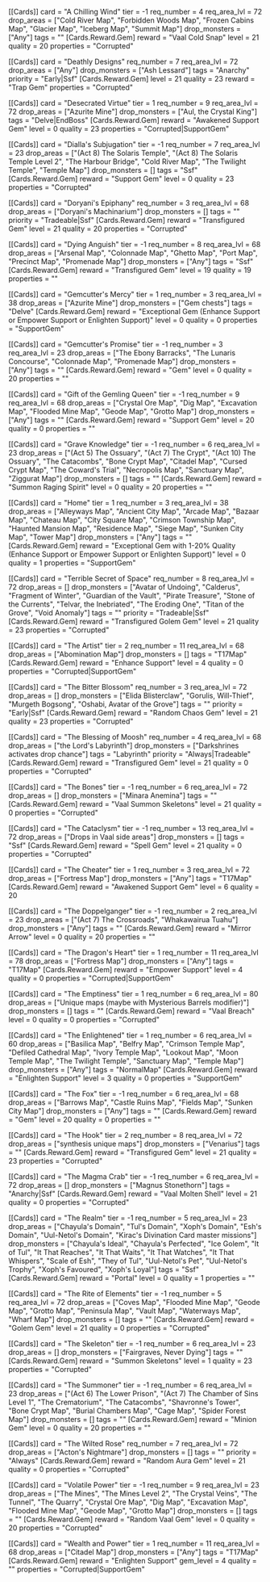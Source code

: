 [[Cards]]
card = "A Chilling Wind"
tier = -1
req_number = 4
req_area_lvl = 72
drop_areas = ["Cold River Map", "Forbidden Woods Map", "Frozen Cabins Map", "Glacier Map", "Iceberg Map", "Summit Map"]
drop_monsters = ["Any"]
tags = ""
[Cards.Reward.Gem]
reward = "Vaal Cold Snap"
level = 21
quality = 20
properties = "Corrupted"

[[Cards]]
card = "Deathly Designs"
req_number = 7
req_area_lvl = 72
drop_areas = ["Any"]
drop_monsters = ["Ash Lessard"]
tags = "Anarchy"
priority = "Early|Ssf"
[Cards.Reward.Gem]
level = 21
quality = 23
reward = "Trap Gem"
properties = "Corrupted"

[[Cards]]
card = "Desecrated Virtue"
tier = 1
req_number = 9
req_area_lvl = 72
drop_areas = ["Azurite Mine"]
drop_monsters = ["Aul, the Crystal King"]
tags = "Delve|EndBoss"
[Cards.Reward.Gem]
reward = "Awakened Support Gem"
level = 0
quality = 23
properties = "Corrupted|SupportGem"

[[Cards]]
card = "Dialla's Subjugation"
tier = -1
req_number = 7
req_area_lvl = 23
drop_areas = ["(Act 8) The Solaris Temple", "(Act 8) The Solaris Temple Level 2", "The Harbour Bridge", "Cold River Map", "The Twilight Temple", "Temple Map"]
drop_monsters = []
tags = "Ssf"
[Cards.Reward.Gem]
reward = "Support Gem"
level = 0
quality = 23
properties = "Corrupted"

[[Cards]]
card = "Doryani's Epiphany"
req_number = 3
req_area_lvl = 68
drop_areas = ["Doryani's Machinarium"]
drop_monsters = []
tags = ""
priority = "Tradeable|Ssf"
[Cards.Reward.Gem]
reward = "Transfigured Gem"
level = 21
quality = 20
properties = "Corrupted"

[[Cards]]
card = "Dying Anguish"
tier = -1
req_number = 8
req_area_lvl = 68
drop_areas = ["Arsenal Map", "Colonnade Map", "Ghetto Map", "Port Map", "Precinct Map", "Promenade Map"]
drop_monsters = ["Any"]
tags = "Ssf"
[Cards.Reward.Gem]
reward = "Transfigured Gem"
level = 19
quality = 19
properties = ""

[[Cards]]
card = "Gemcutter's Mercy"
tier = 1
req_number = 3
req_area_lvl = 38
drop_areas = ["Azurite Mine"]
drop_monsters = ["Gem chests"]
tags = "Delve"
[Cards.Reward.Gem]
reward = "Exceptional Gem (Enhance Support or Empower Support or Enlighten Support)"
level = 0
quality = 0
properties = "SupportGem"

[[Cards]]
card = "Gemcutter's Promise"
tier = -1
req_number = 3
req_area_lvl = 23
drop_areas = ["The Ebony Barracks", "The Lunaris Concourse", "Colonnade Map", "Promenade Map"]
drop_monsters = ["Any"]
tags = ""
[Cards.Reward.Gem]
reward = "Gem"
level = 0
quality = 20
properties = ""

[[Cards]]
card = "Gift of the Gemling Queen"
tier = -1
req_number = 9
req_area_lvl = 68
drop_areas = ["Crystal Ore Map", "Dig Map", "Excavation Map", "Flooded Mine Map", "Geode Map", "Grotto Map"]
drop_monsters = ["Any"]
tags = ""
[Cards.Reward.Gem]
reward = "Support Gem"
level = 20
quality = 0
properties = ""

[[Cards]]
card = "Grave Knowledge"
tier = -1
req_number = 6
req_area_lvl = 23
drop_areas = ["(Act 5) The Ossuary", "(Act 7) The Crypt", "(Act 10) The Ossuary", "The Catacombs", "Bone Crypt Map", "Citadel Map", "Cursed Crypt Map", "The Coward's Trial", "Necropolis Map", "Sanctuary Map", "Ziggurat Map"]
drop_monsters = []
tags = ""
[Cards.Reward.Gem]
reward = "Summon Raging Spirit"
level = 0
quality = 20
properties = ""

[[Cards]]
card = "Home"
tier = 1
req_number = 3
req_area_lvl = 38
drop_areas = ["Alleyways Map", "Ancient City Map", "Arcade Map", "Bazaar Map", "Chateau Map", "City Square Map", "Crimson Township Map", "Haunted Mansion Map", "Residence Map", "Siege Map", "Sunken City Map", "Tower Map"]
drop_monsters = ["Any"]
tags = ""
[Cards.Reward.Gem]
reward = "Exceptional Gem with 1-20% Quality (Enhance Support or Empower Support or Enlighten Support)"
level = 0
quality = 1
properties = "SupportGem"

[[Cards]]
card = "Terrible Secret of Space"
req_number = 8
req_area_lvl = 72
drop_areas = []
drop_monsters = ["Avatar of Undoing", "Calderus", "Fragment of Winter", "Guardian of the Vault", "Pirate Treasure", "Stone of the Currents", "Telvar, the Inebriated", "The Eroding One", "Titan of the Grove", "Void Anomaly"]
tags = ""
priority = "Tradeable|Ssf"
[Cards.Reward.Gem]
reward = "Transfigured Golem Gem"
level = 21
quality = 23
properties = "Corrupted"

[[Cards]]
card = "The Artist"
tier = 2
req_number = 11
req_area_lvl = 68
drop_areas = ["Abomination Map"]
drop_monsters = []
tags = "T17Map"
[Cards.Reward.Gem]
reward = "Enhance Support"
level = 4
quality = 0
properties = "Corrupted|SupportGem"

[[Cards]]
card = "The Bitter Blossom"
req_number = 3
req_area_lvl = 72
drop_areas = []
drop_monsters = ["Elida Blisterclaw", "Gorulis, Will-Thief", "Murgeth Bogsong", "Oshabi, Avatar of the Grove"]
tags = ""
priority = "Early|Ssf"
[Cards.Reward.Gem]
reward = "Random Chaos Gem"
level = 21
quality = 23
properties = "Corrupted"

[[Cards]]
card = "The Blessing of Moosh"
req_number = 4
req_area_lvl = 68
drop_areas = ["the Lord's Labyrinth"]
drop_monsters = ["Darkshrines activates drop chance"]
tags = "Labyrinth"
priority = "Always|Tradeable"
[Cards.Reward.Gem]
reward = "Transfigured Gem"
level = 21
quality = 0
properties = "Corrupted"

[[Cards]]
card = "The Bones"
tier = -1
req_number = 6
req_area_lvl = 72
drop_areas = []
drop_monsters = ["Minara Anemina"]
tags = ""
[Cards.Reward.Gem]
reward = "Vaal Summon Skeletons"
level = 21
quality = 0
properties = "Corrupted"

[[Cards]]
card = "The Cataclysm"
tier = -1
req_number = 13
req_area_lvl = 72
drop_areas = ["Drops in Vaal side areas"]
drop_monsters = []
tags = "Ssf"
[Cards.Reward.Gem]
reward = "Spell Gem"
level = 21
quality = 0
properties = "Corrupted"

[[Cards]]
card = "The Cheater"
tier = 1
req_number = 3
req_area_lvl = 72
drop_areas = ["Fortress Map"]
drop_monsters = ["Any"]
tags = "T17Map"
[Cards.Reward.Gem]
reward = "Awakened Support Gem"
level = 6
quality = 20

[[Cards]]
card = "The Doppelganger"
tier = -1
req_number = 2
req_area_lvl = 23
drop_areas = ["(Act 7) The Crossroads", "Whakawairua Tuahu"]
drop_monsters = ["Any"]
tags = ""
[Cards.Reward.Gem]
reward = "Mirror Arrow"
level = 0
quality = 20
properties = ""

[[Cards]]
card = "The Dragon's Heart"
tier = 1
req_number = 11
req_area_lvl = 78
drop_areas = ["Fortress Map"]
drop_monsters = ["Any"]
tags = "T17Map"
[Cards.Reward.Gem]
reward = "Empower Support"
level = 4
quality = 0
properties = "Corrupted|SupportGem"

[[Cards]]
card = "The Emptiness"
tier = 1
req_number = 6
req_area_lvl = 80
drop_areas = ["Unique maps (maybe with Mysterious Barrels modifier)"]
drop_monsters = []
tags = ""
[Cards.Reward.Gem]
reward = "Vaal Breach"
level = 0
quality = 0
properties = "Corrupted"

[[Cards]]
card = "The Enlightened"
tier = 1
req_number = 6
req_area_lvl = 60
drop_areas = ["Basilica Map", "Belfry Map", "Crimson Temple Map", "Defiled Cathedral Map", "Ivory Temple Map", "Lookout Map", "Moon Temple Map", "The Twilight Temple", "Sanctuary Map", "Temple Map"]
drop_monsters = ["Any"]
tags = "NormalMap"
[Cards.Reward.Gem]
reward = "Enlighten Support"
level = 3
quality = 0
properties = "SupportGem"

[[Cards]]
card = "The Fox"
tier = -1
req_number = 6
req_area_lvl = 68
drop_areas = ["Barrows Map", "Castle Ruins Map", "Fields Map", "Sunken City Map"]
drop_monsters = ["Any"]
tags = ""
[Cards.Reward.Gem]
reward = "Gem"
level = 20
quality = 0
properties = ""

[[Cards]]
card = "The Hook"
tier = 2
req_number = 8
req_area_lvl = 72
drop_areas = ["synthesis unique maps"]
drop_monsters = ["Venarius"]
tags = ""
[Cards.Reward.Gem]
reward = "Transfigured Gem"
level = 21
quality = 23
properties = "Corrupted"

[[Cards]]
card = "The Magma Crab"
tier = -1
req_number = 6
req_area_lvl = 72
drop_areas = []
drop_monsters = ["Magnus Stonethorn"]
tags = "Anarchy|Ssf"
[Cards.Reward.Gem]
reward = "Vaal Molten Shell"
level = 21
quality = 0
properties = "Corrupted"

[[Cards]]
card = "The Realm"
tier = -1
req_number = 5
req_area_lvl = 23
drop_areas = ["Chayula's Domain", "Tul's Domain", "Xoph's Domain", "Esh's Domain", "Uul-Netol's Domain", "Kirac's Divination Card master missions"]
drop_monsters = ["Chayula's Ideal", "Chayula's Perfected", "Ice Golem", "It of Tul", "It That Reaches", "It That Waits", "It That Watches", "It That Whispers", "Scale of Esh", "They of Tul", "Uul-Netol's Pet", "Uul-Netol's Trophy", "Xoph's Favoured", "Xoph's Loyal"]
tags = "Ssf"
[Cards.Reward.Gem]
reward = "Portal"
level = 0
quality = 1
properties = ""

[[Cards]]
card = "The Rite of Elements"
tier = -1
req_number = 5
req_area_lvl = 72
drop_areas = ["Coves Map", "Flooded Mine Map", "Geode Map", "Grotto Map", "Peninsula Map", "Vault Map", "Waterways Map", "Wharf Map"]
drop_monsters = []
tags = ""
[Cards.Reward.Gem]
reward = "Golem Gem"
level = 21
quality = 0
properties = "Corrupted"

[[Cards]]
card = "The Skeleton"
tier = -1
req_number = 6
req_area_lvl = 23
drop_areas = []
drop_monsters = ["Fairgraves, Never Dying"]
tags = ""
[Cards.Reward.Gem]
reward = "Summon Skeletons"
level = 1
quality = 23
properties = "Corrupted"

[[Cards]]
card = "The Summoner"
tier = -1
req_number = 6
req_area_lvl = 23
drop_areas = ["(Act 6) The Lower Prison", "(Act 7) The Chamber of Sins Level 1", "The Crematorium", "The Catacombs", "Shavronne's Tower", "Bone Crypt Map", "Burial Chambers Map", "Cage Map", "Spider Forest Map"]
drop_monsters = []
tags = ""
[Cards.Reward.Gem]
reward = "Minion Gem"
level = 0
quality = 20
properties = ""

[[Cards]]
card = "The Wilted Rose"
req_number = 7
req_area_lvl = 72
drop_areas = ["Acton's Nightmare"]
drop_monsters = []
tags = ""
priority = "Always"
[Cards.Reward.Gem]
reward = "Random Aura Gem"
level = 21
quality = 0
properties = "Corrupted"

[[Cards]]
card = "Volatile Power"
tier = -1
req_number = 9
req_area_lvl = 23
drop_areas = ["The Mines", "The Mines Level 2", "The Crystal Veins", "The Tunnel", "The Quarry", "Crystal Ore Map", "Dig Map", "Excavation Map", "Flooded Mine Map", "Geode Map", "Grotto Map"]
drop_monsters = []
tags = ""
[Cards.Reward.Gem]
reward = "Random Vaal Gem"
level = 0
quality = 20
properties = "Corrupted"

[[Cards]]
card = "Wealth and Power"
tier = 1
req_number = 11
req_area_lvl = 68
drop_areas = ["Citadel Map"]
drop_monsters = ["Any"]
tags = "T17Map"
[Cards.Reward.Gem]
reward = "Enlighten Support"
gem_level = 4
quality = ""
properties = "Corrupted|SupportGem"
